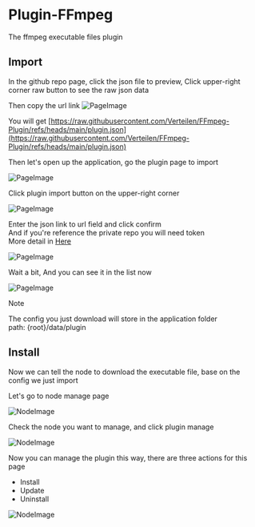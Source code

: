 # Plugin-FFmpeg

The ffmpeg executable files plugin

## Import

In the github repo page, click the json file to preview, Click upper-right corner raw button to see the raw json data

Then copy the url link
![PageImage](./docs/Raw.png)

You will get [https://raw.githubusercontent.com/Verteilen/FFmpeg-Plugin/refs/heads/main/plugin.json](https://raw.githubusercontent.com/Verteilen/FFmpeg-Plugin/refs/heads/main/plugin.json)

Then let's open up the application, go the plugin page to import

![PageImage](./docs/PluginPage.png)

Click plugin import button on the upper-right corner

![PageImage](./docs/PluginButton.png)

Enter the json link to url field and click confirm\
And if you're reference the private repo you will need token\
More detail in [Here](https://docs.github.com/en/authentication/keeping-your-account-and-data-secure/managing-your-personal-access-tokens)

![PageImage](./docs/Page.png)

Wait a bit, And you can see it in the list now

![PageImage](./docs/PluginList.png)

> [!NOTE]
> The config you just download will store in the application folder\
> path: {root}/data/plugin

## Install

Now we can tell the node to download the executable file, base on the config we just import

Let's go to node manage page 

![NodeImage](./docs/NodePage.png)

Check the node you want to manage, and click plugin manage

![NodeImage](./docs/NodeInstall.png)

Now you can manage the plugin this way, there are three actions for this page
* Install
* Update
* Uninstall

![NodeImage](./docs/NodeInstallButton.png)